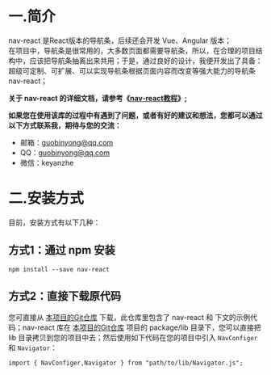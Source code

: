[React特性精华]: https://www.jianshu.com/p/2e1421a01ace
[本项目的Git仓库]: https://gitee.com/guobinyong/nav-react





# 一.简介
nav-react 是React版本的导航条，后续还会开发 Vue、Angular 版本；  
在项目中，导航条是很常用的，大多数页面都需要导航条，所以，在合理的项目结构中，应该把导航条抽离出来共用；于是，通过良好的设计，我便开发出了具备：超级可定制、可扩展、可以实现导航条根据页面内容而改变等强大能力的导航条 nav-react；

**关于 nav-react 的详细文档，请参考《[nav-react教程][本项目的Git仓库]》;**


**如果您在使用该库的过程中有遇到了问题，或者有好的建议和想法，您都可以通过以下方式联系我，期待与您的交流：**  
- 邮箱：guobinyong@qq.com
- QQ：guobinyong@qq.com
- 微信：keyanzhe


# 二.安装方式
目前，安装方式有以下几种：


## 方式1：通过 npm 安装
```
npm install --save nav-react
```

## 方式2：直接下载原代码
您可直接从 [本项目的Git仓库][] 下载，此仓库里包含了 nav-react 和 下文的示例代码；nav-react 库在 [本项目的Git仓库][] 项目的 package/lib 目录下，您可以直接把 lib 目录拷贝到您的项目中去；然后使用如下代码在您的项目中引入 `NavConfiger` 和 `Navigator`：
```
import { NavConfiger,Navigator } from "path/to/lib/Navigator.js";
```
